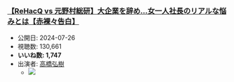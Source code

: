 ### [【ReHacQ vs 元野村総研】大企業を辞め...女一人社長のリアルな悩みとは【赤裸々告白】](https://www.youtube.com/watch?v=S-E4lDd2dp4)
-   公開日: 2024-07-26
-   視聴数: 130,661
-   **いいね数: 1,747**
-   出演者: [高橋弘樹](/rehacq_fan/people/高橋弘樹 "wikilink")
    - [![](https://img.youtube.com/vi/S-E4lDd2dp4/hqdefault.jpg)](https://www.youtube.com/watch?v=S-E4lDd2dp4)
